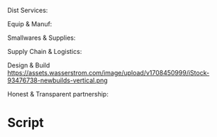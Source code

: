 Dist Services:


Equip & Manuf:


Smallwares & Supplies:


Supply Chain & Logistics:


Design & Build
https://assets.wasserstrom.com/image/upload/v1708450999/iStock-93476738-newbuilds-vertical.png


Honest & Transparent partnership:




# Script
